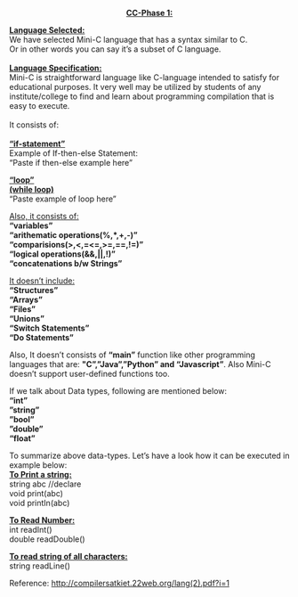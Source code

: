
<p align="center">
 <ins><b>
  CC-Phase 1:
  </ins></b><br />
 </p>

<ins><b>Language Selected:</b></ins></br>
We have selected Mini-C language that has a syntax similar to C.</br>
Or in other words you can say it’s a subset of C language.</br>
</br>
<ins><b>Language Specification:</ins></b></br>
Mini-C is straightforward language like C-language intended to satisfy for educational purposes. It very well may be utilized by students of any institute/college to find and learn about programming compilation that is easy to execute.</br>
<br/>
It consists of:</br>
<br/>
<b><ins>“if-statement”</b></ins></br>
Example of If-then-else Statement:</br>
“Paste if then-else example here”
 
 
 
<ins><b>“loop”</ins></b><br/>
<ins><b>(while loop)</ins></b></br>
“Paste example of loop here”
 
<ins>Also, it consists of:</ins></br>
<b>“variables”</b></br>
<b>“arithematic operations(%,*,+,-)”</b></br>
<b>“comparisions(>,<,=<=,>=,==,!=)”</b></br>
<b>“logical operations(&&,||,!)”</b></br>
<b>“concatenations b/w Strings”</b></br>
 


 <ins>It doesn’t include:</ins><br/>
<b>“Structures”</b></br>
<b>“Arrays”</b></br>
<b>“Files”</b></br>
<b>“Unions”</b></br>
<b>“Switch Statements”</b></br>
<b>“Do Statements”</b></br>
 
 
Also, It doesn’t consists of <b>“main”</b> function like other programming languages that are: <b>"C”,”Java”,”Python” and “Javascript”</b>. Also Mini-C doesn’t support user-defined functions too.
 

If we talk about Data types, following are mentioned below:</br>
<b>“int”</b></br>
<b>”string”</b></br>
<b>”bool”</b></br>
<b>”double”</b></br>
<b>“float”</b></br>
 
To summarize above data-types. Let’s have a look how it can be executed in example below:</br>
<ins><b>To Print a string:</ins></b></br>
string abc //declare</br>
void print(abc)</br>
void printIn(abc)</br>
 
<ins><b>To Read Number:</ins></b></br>
int readInt()</br>
double readDouble()</br>
 

<b><ins>To read string of all characters:</b></ins></br>
string readLine()

Reference:
http://compilersatkiet.22web.org/lang(2).pdf?i=1
 
